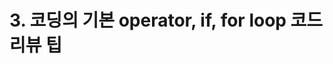 # 3. 코딩의 기본 operator, if, for loop 코드리뷰 팁

[자바스크립트 기초 강의 4]: https://www.youtube.com/watch?v=YBjufjBaxHo&amp;list=PLv2d7VI9OotTVOL4QmPfvJWPJvkmv6h-2&amp;index=4
